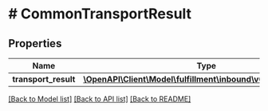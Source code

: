 # # CommonTransportResult

## Properties

Name | Type | Description | Notes
------------ | ------------- | ------------- | -------------
**transport_result** | [**\OpenAPI\Client\Model\fulfillment\inbound\v0\TransportResult**](TransportResult.md) |  | [optional]

[[Back to Model list]](../../README.md#models) [[Back to API list]](../../README.md#endpoints) [[Back to README]](../../README.md)
